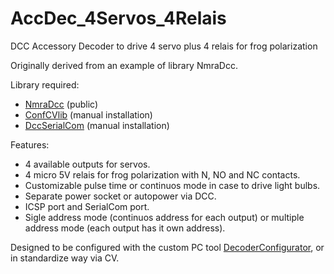 # AccDec_4Servos_4Relais

DCC Accessory Decoder to drive 4 servo plus 4 relais for frog polarization

Originally derived from an example of library NmraDcc.

Library required:

- [NmraDcc] (public)
- [ConfCVlib] (manual installation)
- [DccSerialCom] (manual installation)

Features:

- 4 available outputs for servos.
- 4 micro 5V relais for frog polarization with N, NO and NC contacts.
- Customizable pulse time or continuos mode in case to drive light bulbs.
- Separate power socket or autopower via DCC.
- ICSP port and SerialCom port.
- Sigle address mode (continuos address for each output) or multiple address mode (each output has it own address).

Designed to be configured with the custom PC tool [DecoderConfigurator], or in standardize way via CV.

[NmraDcc]: https://github.com/mrrwa/NmraDcc
[ConfCVlib]: https://github.com/M5Ross/ConfCVlib
[DccSerialCom]: https://github.com/M5Ross/DccSerialCom
[DecoderConfigurator]: https://github.com/M5Ross/DecoderConfigurator